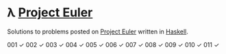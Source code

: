 # λ [Project Euler](https://projecteuler.net)

Solutions to problems posted on [Project Euler](https://projecteuler.net) written in [Haskell](http://haskell.org).

001 ✓
002 ✓
003 ✓
004 ✓
005 ✓
006 ✓
007 ✓
008 ✓
009 ✓
010 ✓
011 ✓
